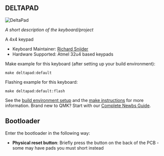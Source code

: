 ## DELTAPAD

![DeltaPad](https://github.com/rich239/qmk_firmware/blob/master/keyboards/deltapad/deltapad.jpg)


*A short description of the keyboard/project*

A 4x4 keypad

* Keyboard Maintainer: [Richard Snijder](https://github.com/rich239)
* Hardware Supported: Atmel 32u4 based keypads


Make example for this keyboard (after setting up your build environment):

    make deltapad:default

Flashing example for this keyboard:

    make deltapad:default:flash

See the [build environment setup](https://docs.qmk.fm/#/getting_started_build_tools) and the [make instructions](https://docs.qmk.fm/#/getting_started_make_guide) for more information. Brand new to QMK? Start with our [Complete Newbs Guide](https://docs.qmk.fm/#/newbs).

## Bootloader

Enter the bootloader in the following way:

* **Physical reset button**: Briefly press the button on the back of the PCB - some may have pads you must short instead
